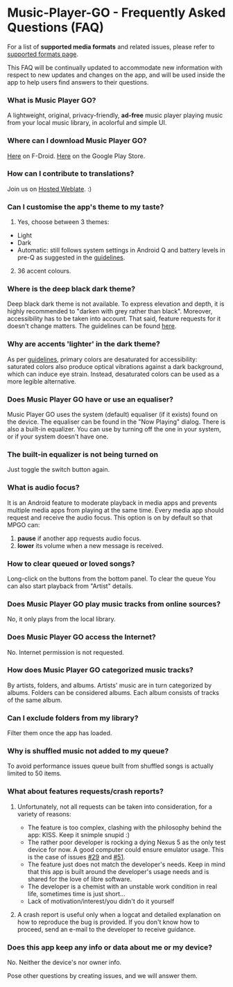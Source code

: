 # Music-Player-GO - Frequently Asked Questions (FAQ)

For a list of **supported media formats** and related issues, please refer to [supported formats page](https://github.com/enricocid/Music-Player-GO/blob/master/FORMATS.md).

This FAQ will be continually updated to accommodate new information with respect to new updates and changes on the app, and will be used inside the app to help users find answers to their questions.


### What is Music Player GO?

A lightweight, original, privacy-friendly, **ad-free** music player playing music from your local music library, in acolorful and simple UI.


### Where can I download Music Player GO?

[Here](https://f-droid.org/packages/com.iven.musicplayergo/) on F-Droid.
[Here](https://play.google.com/store/apps/details?id=com.iven.musicplayergo) on the Google Play Store.

### How can I contribute to translations?

Join us on [Hosted Weblate](https://hosted.weblate.org/engage/music-player-go/). :)


### Can I customise the app's theme to my taste?

1. Yes, choose between 3 themes:

 - Light
 - Dark
 - Automatic: still follows system settings in Android Q and battery levels in pre-Q as suggested in the [guidelines](https://developer.android.com/guide/topics/ui/look-and-feel/darktheme).

2. 36 accent colours.

### Where is the deep black dark theme?

Deep black dark theme is not available. To express elevation and depth, it is highly recommended to "darken with grey rather than black".
Moreover, accessibility has to be taken into account.
That said, feature requests for it doesn't change matters. The guidelines can be found [here](https://material.io/design/color/dark-theme.html).

### Why are accents 'lighter' in the dark theme?

As per [guidelines](https://material.io/design/color/dark-theme.html), primary colors are desaturated for accessibility: saturated colors also produce optical vibrations against a dark background, which can induce eye strain.
Instead, desaturated colors can be used as a more legible alternative.


### Does Music Player GO have or use an equaliser?

Music Player GO uses the system (default) equaliser (if it exists) found on the device.
The equaliser can be found in the "Now Playing" dialog.
There is also a built-in equalizer. You can use by turning off the one in your system, or if your system doesn't have one.


### The built-in equalizer is not being turned on

Just toggle the switch button again.


### What is audio focus?

It is an Android feature to moderate playback in media apps and prevents multiple media apps from playing at the same time.
Every media app should request and receive the audio focus. This option is on by default so that MPGO can:
1. **pause** if another app requests audio focus.
2. **lower** its volume when a new message is received.


### How to clear queued or loved songs?

Long-click on the buttons from the bottom panel.
To clear the queue You can also start playback from "Artist" details.

### Does Music Player GO play music tracks from online sources?

No, it only plays from the local library.

### Does Music Player GO access the Internet?

No.
Internet permission is not requested.


### How does Music Player GO categorized music tracks?

By artists, folders, and albums.
Artists' music are in turn categorized by albums.
Folders can be considered albums.
Each album consists of tracks of the same album.


### Can I exclude folders from my library?

Filter them once the app has loaded.


### Why is shuffled music not added to my queue?

To avoid performance issues queue built from shuffled songs is actually limited to 50 items.


### What about features requests/crash reports?

1. Unfortunately, not all requests can be taken into consideration, for a variety of reasons:

   - The feature is too complex, clashing with the philosophy behind the app: KISS. Keep it snimple snupid :)
   - The rather poor developer is rocking a dying Nexus 5 as the only test device for now. A good computer could ensure emulator usage. This is the case of issues [#29](https://github.com/enricocid/Music-Player-GO/issues/29) and [#51](https://github.com/enricocid/Music-Player-GO/issues/51).
   - The feature just does not match the developer's needs. Keep in mind that this app is built around the developer's usage needs and is shared for the love of libre software.
   - The developer is a chemist with an unstable work condition in real life, sometimes time is just short…
   - Lack of motivation/interest/you didn't do it yourself

2. A crash report is useful only when a logcat and detailed explanation on how to reproduce the bug is provided. If you don't know how to proceed, send an e-mail to the developer to receive guidance.


### Does this app keep any info or data about me or my device?

No. Neither the device's nor owner info.

Pose other questions by creating issues, and we will answer them.
